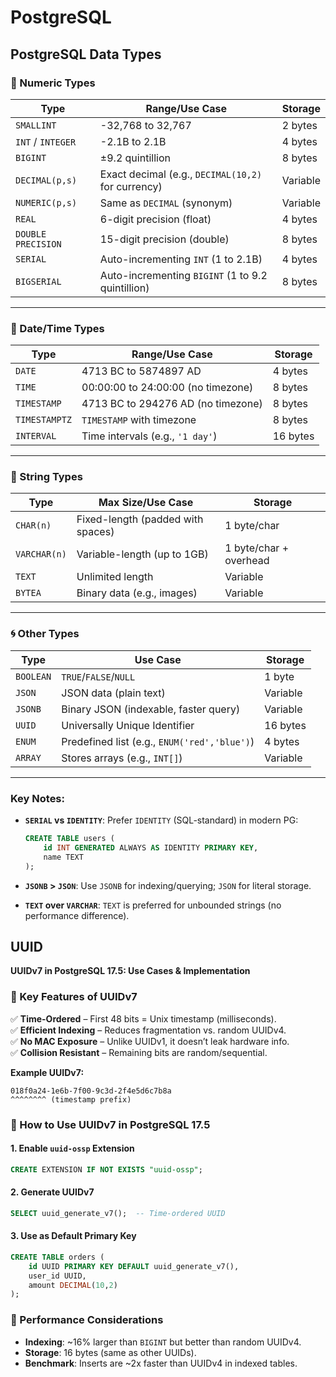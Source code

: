 # PostgreSQL

## PostgreSQL Data Types

### **🔢 Numeric Types**

| Type               | Range/Use Case                                     | Storage  |
| ------------------ | -------------------------------------------------- | -------- |
| `SMALLINT`         | -32,768 to 32,767                                  | 2 bytes  |
| `INT` / `INTEGER`  | -2.1B to 2.1B                                      | 4 bytes  |
| `BIGINT`           | ±9.2 quintillion                                   | 8 bytes  |
| `DECIMAL(p,s)`     | Exact decimal (e.g., `DECIMAL(10,2)` for currency) | Variable |
| `NUMERIC(p,s)`     | Same as `DECIMAL` (synonym)                        | Variable |
| `REAL`             | 6-digit precision (float)                          | 4 bytes  |
| `DOUBLE PRECISION` | 15-digit precision (double)                        | 8 bytes  |
| `SERIAL`           | Auto-incrementing `INT` (1 to 2.1B)                | 4 bytes  |
| `BIGSERIAL`        | Auto-incrementing `BIGINT` (1 to 9.2 quintillion)  | 8 bytes  |

---

### **📅 Date/Time Types**

| Type          | Range/Use Case                     | Storage  |
| ------------- | ---------------------------------- | -------- |
| `DATE`        | 4713 BC to 5874897 AD              | 4 bytes  |
| `TIME`        | 00:00:00 to 24:00:00 (no timezone) | 8 bytes  |
| `TIMESTAMP`   | 4713 BC to 294276 AD (no timezone) | 8 bytes  |
| `TIMESTAMPTZ` | `TIMESTAMP` with timezone          | 8 bytes  |
| `INTERVAL`    | Time intervals (e.g., `'1 day'`)   | 16 bytes |

---

### **📜 String Types**

| Type         | Max Size/Use Case                 | Storage                |
| ------------ | --------------------------------- | ---------------------- |
| `CHAR(n)`    | Fixed-length (padded with spaces) | 1 byte/char            |
| `VARCHAR(n)` | Variable-length (up to 1GB)       | 1 byte/char + overhead |
| `TEXT`       | Unlimited length                  | Variable               |
| `BYTEA`      | Binary data (e.g., images)        | Variable               |

---

### **🌀 Other Types**

| Type      | Use Case                                     | Storage  |
| --------- | -------------------------------------------- | -------- |
| `BOOLEAN` | `TRUE`/`FALSE`/`NULL`                        | 1 byte   |
| `JSON`    | JSON data (plain text)                       | Variable |
| `JSONB`   | Binary JSON (indexable, faster query)        | Variable |
| `UUID`    | Universally Unique Identifier                | 16 bytes |
| `ENUM`    | Predefined list (e.g., `ENUM('red','blue')`) | 4 bytes  |
| `ARRAY`   | Stores arrays (e.g., `INT[]`)                | Variable |

---

### **Key Notes:**

- **`SERIAL` vs `IDENTITY`**: Prefer `IDENTITY` (SQL-standard) in modern PG:

  ```sql
  CREATE TABLE users (
      id INT GENERATED ALWAYS AS IDENTITY PRIMARY KEY,
      name TEXT
  );
  ```

- **`JSONB` > `JSON`**: Use `JSONB` for indexing/querying; `JSON` for literal storage.
- **`TEXT` over `VARCHAR`**: `TEXT` is preferred for unbounded strings (no performance difference).

## UUID

**UUIDv7 in PostgreSQL 17.5: Use Cases & Implementation**

### **🔹 Key Features of UUIDv7**

✅ **Time-Ordered** – First 48 bits = Unix timestamp (milliseconds).  
✅ **Efficient Indexing** – Reduces fragmentation vs. random UUIDv4.  
✅ **No MAC Exposure** – Unlike UUIDv1, it doesn’t leak hardware info.  
✅ **Collision Resistant** – Remaining bits are random/sequential.

**Example UUIDv7:**

```
018f0a24-1e6b-7f00-9c3d-2f4e5d6c7b8a
^^^^^^^^ (timestamp prefix)
```

### **🔹 How to Use UUIDv7 in PostgreSQL 17.5**

#### **1. Enable `uuid-ossp` Extension**

```sql
CREATE EXTENSION IF NOT EXISTS "uuid-ossp";
```

#### **2. Generate UUIDv7**

```sql
SELECT uuid_generate_v7();  -- Time-ordered UUID
```

#### **3. Use as Default Primary Key**

```sql
CREATE TABLE orders (
    id UUID PRIMARY KEY DEFAULT uuid_generate_v7(),
    user_id UUID,
    amount DECIMAL(10,2)
);
```

### **🔹 Performance Considerations**

- **Indexing**: ~16% larger than `BIGINT` but better than random UUIDv4.
- **Storage**: 16 bytes (same as other UUIDs).
- **Benchmark**: Inserts are ~2x faster than UUIDv4 in indexed tables.
